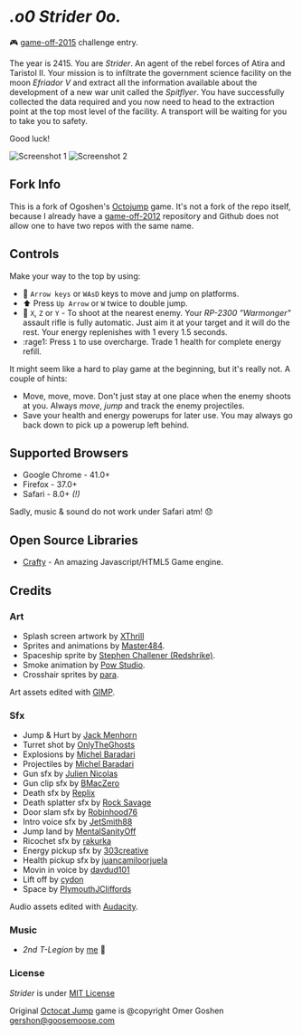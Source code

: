 _.o0 Strider 0o._
===============================

:video_game: [game-off-2015](https://github.com/blog/1972-the-game-has-changed) challenge entry.

The year is 2415. You are _Strider_. An agent of the rebel forces of Atira and Taristol II. Your mission is to infiltrate the government science facility on the moon *Efriador V* and extract all the information available about the development of a new war unit called the *Spitflyer*. You have successfully collected the data required and you now need to head to the extraction point at the top most level of the facility. A transport will be waiting for you to take you to safety. 

Good luck!

![Screenshot 1](http://i.imgur.com/NvyohaR.png) ![Screenshot 2](http://i.imgur.com/reiuW2Z.png)

## Fork Info

This is a fork of Ogoshen's [Octojump](https://github.com/ogoshen/game-off-2012) game. It's not a fork of the repo itself, because I already have a [game-off-2012](https://github.com/petarov/game-off-2012) repository and Github does not allow one to have two repos with the same name.

## Controls

Make your way to the top by using:

  * :running: `Arrow keys` or `WAsD` keys to move and jump on platforms. 
  * :arrow_up: Press `Up Arrow` or `W` twice to double jump.
  * :gun: `X`, `Z` or `Y` - To shoot at the nearest enemy. Your *RP-2300 "Warmonger"* assault rifle is fully automatic. Just aim it at your target and it will do the rest. Your energy replenishes with 1 every 1.5 seconds.
  * :rage1: Press `1` to use overcharge. Trade 1 health for complete energy refill.

It might seem like a hard to play game at the beginning, but it's really not. A couple of hints:

 * Move, move, move. Don't just stay at one place when the enemy shoots at you. Always *move*, *jump* and track the enemy projectiles.
 * Save your health and energy powerups for later use. You may always go back down to pick up a powerup left behind.

## Supported Browsers

  * Google Chrome - 41.0+
  * Firefox - 37.0+
  * Safari - 8.0+ _(!)_

Sadly, music & sound do not work under Safari atm! :disappointed:

## Open Source Libraries

  * [Crafty](http://craftyjs.com) - An amazing Javascript/HTML5 Game engine.

## Credits
### Art

  * Splash screen artwork by [XThrill](https://twitter.com/XThrill)
  * Sprites and animations by [Master484](http://opengameart.org/content/open-gunner-starter-kit).
  * Spaceship sprite by [Stephen Challener (Redshrike)](http://opengameart.org/content/space-ship-building-bits-volume-1).
  * Smoke animation by [Pow Studio](http://powstudios.com/content/smoke-animation-pack-1).
  * Crosshair sprites by [para](http://opengameart.org/content/64-crosshairs-pack).

Art assets edited with [GIMP](http://www.gimp.org/).

### Sfx

  * Jump & Hurt by [Jack Menhorn](http://opengameart.org/content/fps-placeholder-sounds)
  * Turret shot by [OnlyTheGhosts](https://www.freesound.org/people/OnlyTheGhosts/sounds/251430/)
  * Explosions by [Michel Baradari](http://opengameart.org/content/2-high-quality-explosions)
  * Projectiles by [Michel Baradari](http://opengameart.org/content/4-projectile-launches)
  * Gun sfx by [Julien Nicolas](https://www.freesound.org/people/Julien%20Nicolas/sounds/133799/)
  * Gun clip sfx by [BMacZero](https://www.freesound.org/people/BMacZero/sounds/94119/)
  * Death sfx by [Replix](https://www.freesound.org/people/Replix/sounds/173126/)
  * Death splatter sfx by [Rock Savage](https://www.freesound.org/people/Rock%20Savage/sounds/81042/)
  * Door slam sfx by [Robinhood76](https://www.freesound.org/people/Robinhood76/sounds/104644/)
  * Intro voice sfx by [JetSmith88](https://www.freesound.org/people/JetSmith88/sounds/206070/)
  * Jump land by [MentalSanityOff](https://www.freesound.org/people/MentalSanityOff/sounds/170504/)
  * Ricochet sfx by [rakurka](https://www.freesound.org/people/rakurka/sounds/109957/)
  * Energy pickup sfx by [303creative](https://www.freesound.org/people/303creative/sounds/39953/)
  * Health pickup sfx by [juancamiloorjuela](https://www.freesound.org/people/juancamiloorjuela/sounds/204318/)
  * Movin in voice by [davdud101](https://www.freesound.org/people/davdud101/sounds/150504/)
  * Lift off by [cydon](https://www.freesound.org/people/cydon/sounds/126507/)
  * Space by [PlymouthJCliffords](https://www.freesound.org/people/PlymouthJCliffords/sounds/164842/)

Audio assets edited with [Audacity](http://audacity.sourceforge.net/).

### Music

  * _2nd T-Legion_ by [me](http://kenamick.com/pro-xex) :metal:

### License

*Strider* is under [MIT License](LICENSE)

Original [Octocat Jump](https://github.com/ogoshen/game-off-2012) game is @copyright Omer Goshen <gershon@goosemoose.com>
